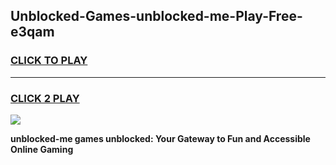 
## Unblocked-Games-unblocked-me-Play-Free-e3qam
<h3>
<a href="https://premium76.site?title=unblocked-me&ref=23A">CLICK TO PLAY</a></h3>
<hr>

<h3>
<a href="https://premium76.site?title=unblocked-me&ref=23A">CLICK 2 PLAY</a>
  
</h3>

<a href="https://premium76.site?title=unblocked-me&ref=23A"><img src="https://clearcache.store/games.png"></a>


**unblocked-me games unblocked: Your Gateway to Fun and Accessible Online Gaming**
